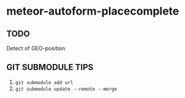 meteor-autoform-placecomplete
=============================

TODO
----
Detect of GEO-position

GIT SUBMODULE TIPS
------------------

1. `git submodule add url`
2. `git submodule update --remote --merge`
